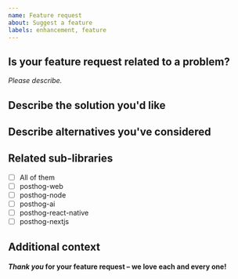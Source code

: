 ```yaml
---
name: Feature request
about: Suggest a feature
labels: enhancement, feature
---
```


## Is your feature request related to a problem?

_Please describe._

## Describe the solution you'd like

## Describe alternatives you've considered

## Related sub-libraries

- [ ] All of them
- [ ] posthog-web
- [ ] posthog-node
- [ ] posthog-ai
- [ ] posthog-react-native
- [ ] posthog-nextjs

## Additional context

#### _Thank you_ for your feature request – we love each and every one!

